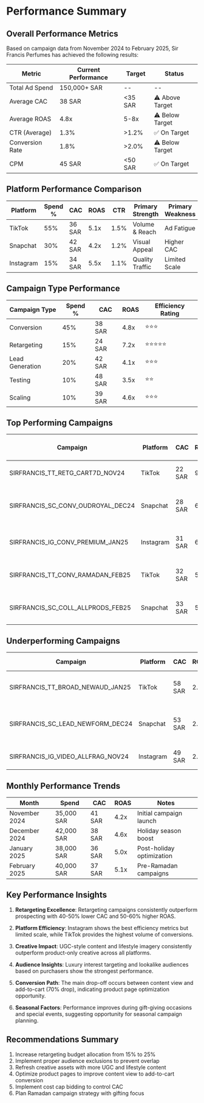 # Performance Summary

## Overall Performance Metrics

Based on campaign data from November 2024 to February 2025, Sir Francis Perfumes has achieved the following results:

| Metric | Current Performance | Target | Status |
|--------|---------------------|--------|--------|
| Total Ad Spend | 150,000+ SAR | -- | -- |
| Average CAC | 38 SAR | <35 SAR | ⚠️ Above Target |
| Average ROAS | 4.8x | 5-8x | ⚠️ Below Target |
| CTR (Average) | 1.3% | >1.2% | ✅ On Target |
| Conversion Rate | 1.8% | >2.0% | ⚠️ Below Target |
| CPM | 45 SAR | <50 SAR | ✅ On Target |

## Platform Performance Comparison

| Platform | Spend % | CAC | ROAS | CTR | Primary Strength | Primary Weakness |
|----------|---------|-----|------|-----|------------------|------------------|
| TikTok | 55% | 36 SAR | 5.1x | 1.5% | Volume & Reach | Ad Fatigue |
| Snapchat | 30% | 42 SAR | 4.2x | 1.2% | Visual Appeal | Higher CAC |
| Instagram | 15% | 34 SAR | 5.5x | 1.1% | Quality Traffic | Limited Scale |

## Campaign Type Performance

| Campaign Type | Spend % | CAC | ROAS | Efficiency Rating |
|---------------|---------|-----|------|-------------------|
| Conversion | 45% | 38 SAR | 4.8x | ⭐⭐⭐ |
| Retargeting | 15% | 24 SAR | 7.2x | ⭐⭐⭐⭐⭐ |
| Lead Generation | 20% | 42 SAR | 4.1x | ⭐⭐⭐ |
| Testing | 10% | 48 SAR | 3.5x | ⭐⭐ |
| Scaling | 10% | 39 SAR | 4.6x | ⭐⭐⭐ |

## Top Performing Campaigns

| Campaign | Platform | CAC | ROAS | Key Success Factor |
|----------|----------|-----|------|--------------------|
| SIRFRANCIS_TT_RETG_CART7D_NOV24 | TikTok | 22 SAR | 9.3x | Cart abandoners, special offer |
| SIRFRANCIS_SC_CONV_OUDROYAL_DEC24 | Snapchat | 28 SAR | 6.8x | New product launch, UGC creative |
| SIRFRANCIS_IG_CONV_PREMIUM_JAN25 | Instagram | 31 SAR | 6.2x | Luxury positioning, lifestyle content |
| SIRFRANCIS_TT_CONV_RAMADAN_FEB25 | TikTok | 32 SAR | 5.9x | Seasonal gifting, Arabian theme |
| SIRFRANCIS_SC_COLL_ALLPRODS_FEB25 | Snapchat | 33 SAR | 5.7x | Collection format, multiple products |

## Underperforming Campaigns

| Campaign | Platform | CAC | ROAS | Identified Issues |
|----------|----------|-----|------|-------------------|
| SIRFRANCIS_TT_BROAD_NEWAUD_JAN25 | TikTok | 58 SAR | 2.1x | Too broad targeting, generic creative |
| SIRFRANCIS_SC_LEAD_NEWFORM_DEC24 | Snapchat | 53 SAR | 2.6x | Lead form too complex, high drop-off |
| SIRFRANCIS_IG_VIDEO_ALLFRAG_NOV24 | Instagram | 49 SAR | 2.9x | Poor video completion, weak CTA |

## Monthly Performance Trends

| Month | Spend | CAC | ROAS | Notes |
|-------|-------|-----|------|-------|
| November 2024 | 35,000 SAR | 41 SAR | 4.2x | Initial campaign launch |
| December 2024 | 42,000 SAR | 38 SAR | 4.6x | Holiday season boost |
| January 2025 | 38,000 SAR | 36 SAR | 5.0x | Post-holiday optimization |
| February 2025 | 40,000 SAR | 37 SAR | 5.1x | Pre-Ramadan campaigns |

## Key Performance Insights

1. **Retargeting Excellence**: Retargeting campaigns consistently outperform prospecting with 40-50% lower CAC and 50-60% higher ROAS.

2. **Platform Efficiency**: Instagram shows the best efficiency metrics but limited scale, while TikTok provides the highest volume of conversions.

3. **Creative Impact**: UGC-style content and lifestyle imagery consistently outperform product-only creative across all platforms.

4. **Audience Insights**: Luxury interest targeting and lookalike audiences based on purchasers show the strongest performance.

5. **Conversion Path**: The main drop-off occurs between content view and add-to-cart (70% drop), indicating product page optimization opportunity.

6. **Seasonal Factors**: Performance improves during gift-giving occasions and special events, suggesting opportunity for seasonal campaign planning.

## Recommendations Summary

1. Increase retargeting budget allocation from 15% to 25%
2. Implement proper audience exclusions to prevent overlap
3. Refresh creative assets with more UGC and lifestyle content
4. Optimize product pages to improve content view to add-to-cart conversion
5. Implement cost cap bidding to control CAC
6. Plan Ramadan campaign strategy with gifting focus